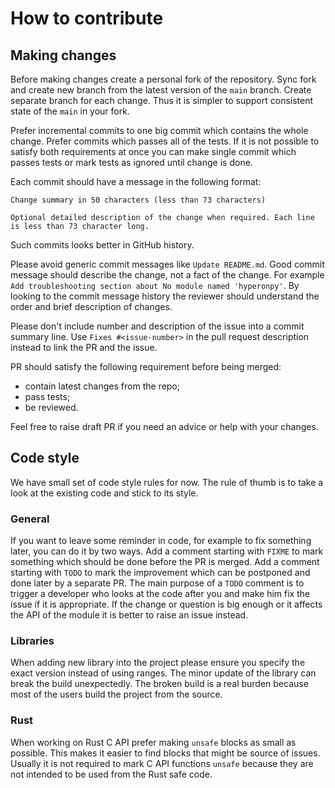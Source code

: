 # How to contribute

## Making changes

Before making changes create a personal fork of the repository. Sync fork and
create new branch from the latest version of the `main` branch. Create separate
branch for each change. Thus it is simpler to support consistent state of the
`main` in your fork.

Prefer incremental commits to one big commit which contains the whole change.
Prefer commits which passes all of the tests. If it is not possible to satisfy
both requirements at once you can make single commit which passes tests or mark
tests as ignored until change is done.

Each commit should have a message in the following format:
```
Change summary in 50 characters (less than 73 characters)

Optional detailed description of the change when required. Each line
is less than 73 character long.
```
Such commits looks better in GitHub history.

Please avoid generic commit messages like `Update README.md`.
Good commit message should describe the change, not a fact of the change.
For example `Add troubleshooting section about No module named 'hyperonpy'`.
By looking to the commit message history the reviewer should understand
the order and brief description of changes.
  
Please don't include number and description of the issue into a commit summary
line. Use `Fixes #<issue-number>` in the pull request description instead
to link the PR and the issue.

PR should satisfy the following requirement before being merged:
- contain latest changes from the repo;
- pass tests;
- be reviewed.

Feel free to raise draft PR if you need an advice or help with your changes.

## Code style

We have small set of code style rules for now. The rule of thumb is to take a look
at the existing code and stick to its style.

### General

If you want to leave some reminder in code, for example to fix something later,
you can do it by two ways. Add a comment starting with `FIXME` to mark something
which should be done before the PR is merged. Add a comment starting with `TODO`
to mark the improvement which can be postponed and done later by a separate PR.
The main purpose of a `TODO` comment is to trigger a developer who looks at the
code after you and make him fix the issue if it is appropriate. If the change or
question is big enough or it affects the API of the module it is better to raise
an issue instead.

### Libraries

When adding new library into the project please ensure you specify the exact
version instead of using ranges. The minor update of the library can break the
build unexpectedly. The broken build is a real burden because most of the users
build the project from the source.

### Rust

When working on Rust C API prefer making `unsafe` blocks as small as possible.
This makes it easier to find blocks that might be source of issues. Usually it is
not required to mark C API functions `unsafe` because they are not intended to
be used from the Rust safe code.

